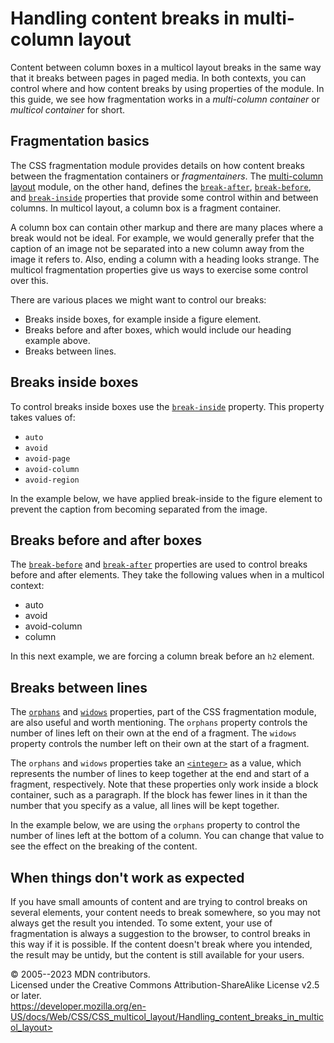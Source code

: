 Handling content breaks in multi-column layout
==============================================

Content between column boxes in a multicol layout breaks in the same way
that it breaks between pages in paged media. In both contexts, you can
control where and how content breaks by using properties of the [](css_fragmentation.md) module. In this guide, we see how
fragmentation works in a *multi-column container* or *multicol
container* for short.

Fragmentation basics
--------------------

The CSS fragmentation module provides details on how content breaks
between the fragmentation containers or *fragmentainers*. The
[multi-column layout](css_multicol_layout.md) module, on the other hand,
defines the [`break-after`](break-after.md),
[`break-before`](break-before.md), and [`break-inside`](break-inside.md)
properties that provide some control within and between columns. In
multicol layout, a column box is a fragment container.

A column box can contain other markup and there are many places where a
break would not be ideal. For example, we would generally prefer that
the caption of an image not be separated into a new column away from the
image it refers to. Also, ending a column with a heading looks strange.
The multicol fragmentation properties give us ways to exercise some
control over this.

There are various places we might want to control our breaks:

- Breaks inside boxes, for example inside a figure element.
- Breaks before and after boxes, which would include our heading
    example above.
- Breaks between lines.

Breaks inside boxes
-------------------

To control breaks inside boxes use the [`break-inside`](break-inside.md)
property. This property takes values of:

- `auto`
- `avoid`
- `avoid-page`
- `avoid-column`
- `avoid-region`

In the example below, we have applied break-inside to the figure element
to prevent the caption from becoming separated from the image.

Breaks before and after boxes
-----------------------------

The [`break-before`](break-before.md) and
[`break-after`](break-after.md) properties are used to control breaks
before and after elements. They take the following values when in a
multicol context:

- auto
- avoid
- avoid-column
- column

In this next example, we are forcing a column break before an `h2`
element.

Breaks between lines
--------------------

The [`orphans`](orphans.md) and [`widows`](widows.md) properties, part
of the CSS fragmentation module, are also useful and worth mentioning.
The `orphans` property controls the number of lines left on their own at
the end of a fragment. The `widows` property controls the number left on
their own at the start of a fragment.

The `orphans` and `widows` properties take an [`<integer>`](integer.md)
as a value, which represents the number of lines to keep together at the
end and start of a fragment, respectively. Note that these properties
only work inside a block container, such as a paragraph. If the block
has fewer lines in it than the number that you specify as a value, all
lines will be kept together.

In the example below, we are using the `orphans` property to control the
number of lines left at the bottom of a column. You can change that
value to see the effect on the breaking of the content.

When things don\'t work as expected
-----------------------------------

If you have small amounts of content and are trying to control breaks on
several elements, your content needs to break somewhere, so you may not
always get the result you intended. To some extent, your use of
fragmentation is always a suggestion to the browser, to control breaks
in this way if it is possible. If the content doesn\'t break where you
intended, the result may be untidy, but the content is still available
for your users.

© 2005--2023 MDN contributors.\
Licensed under the Creative Commons Attribution-ShareAlike License v2.5
or later.\
https://developer.mozilla.org/en-US/docs/Web/CSS/CSS_multicol_layout/Handling_content_breaks_in_multicol_layout>
